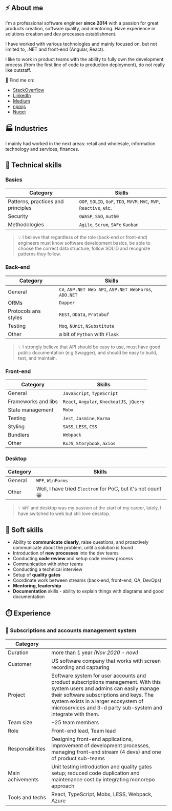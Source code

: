 ## ⚡ About me

I'm a professional software engineer **since 2014** with a passion for great products creation, software quality, and mentoring. Have experience in solutions creation and dev processes establishment.

I have worked with various technologies and mainly focused on, but not limited to, .NET and front-end (Angular, React).

I like to work in product teams with the ability to fully own the development process (from the first line of code to production deployment), do not really like outstaff.

🔎 Find me on:

* [StackOverflow](https://stackoverflow.com/users/7597651/mykhailo-romaniuk)
* [LinkedIn](https://www.linkedin.com/in/mykhailo-romaniuk-16133aa4/)
* [Medium](https://medium.com/@mishani0x0ef)
* [npmjs](https://www.npmjs.com/~mishani0x0ef)
* [Nuget](https://www.nuget.org/profiles/mykhailo.romaniuk)

## 🏭 Industries

I mainly had worked in the next areas: retail and wholesale, information technology and services, finances.

## 💪 Technical skills

### Basics

| Category                           | Skills                                                               |
| ---------------------------------- | -------------------------------------------------------------------- |
| Patterns, practices and principles | `OOP`, `SOLID`, `GoF`, `TDD`, `MVVM`, `MVC`, `MVP`, `Reactive`, etc. |
| Security                           | `OWASP`, `SSO`, `Auth0`                                              |
| Methodologies                      | `Agile`, `Scrum`, `SAFe` `Kanban`                                    |

> 💡 I believe that regardless of the role (back-end or front-end) engineers must know software development basics, be able to choose the correct data structure, follow SOLID and recognize patterns they follow.

### Back-end

| Category             | Skills                                                 |
| -------------------- | ------------------------------------------------------ |
| General              | `C#`, `ASP.NET Web API`, `ASP.NET WebForms`, `ADO.NET` |
| ORMs                 | `Dapper`                                               |
| Protocols ans styles | `REST`, `OData`, `Protobuf`                            |
| Testing              | `Moq`, `NUnit`, `NSubstitute`                          |
| Other                | a bit of `Python` with `Flask`                         |

> 💡 I strongly believe that API should be easy to use, must have good public documentation (e.g Swagger), and should be easy to build, test, and maintain.

### Front-end

| Category            | Skills                                     |
| ------------------- | ------------------------------------------ |
| General             | `JavaScript`, `TypeScript`                 |
| Frameworks and libs | `React`, `Angular`, `KnockoutJS`, `jQuery` |
| State management    | `Mobx`                                     |
| Testing             | `Jest`, `Jasmine`, `Karma`                 |
| Styling             | `SASS`, `LESS`, `CSS`                      |
| Bundlers            | `Webpack`                                  |
| Other               | `RxJS`, `Storybook`, `axios`               |

### Desktop

| Category | Skills                                                      |
| -------- | ----------------------------------------------------------- |
| General  | `WPF`, `WinForms`                                           |
| Other    | Well, I have tried `Electron` for PoC, but it's not count 😀 |

> 💡 `WPF` and desktop was my passion at the start of my career, lately, I have switched to web but still love desktop.

## 👋 Soft skills

* Ability to **communicate clearly**, raise questions, and proactively communicate about the problem, until a solution is found
* Introduction of **new processes** into the dev teams
* Conducting **code review** and setup code review process
* Communication with other teams
* Conducting a technical interview
* Setup of **quality gates**
* Coordinate work between streams (back-end, front-end, QA, DevOps)
* **Mentoring, leadership**
* **Documentation** skills - ability to explain things with diagrams and good documentation

## ⏱️ Experience

### 🌟 Subscriptions and accounts management system

| Category         |                                                                                                                                                                                                                                                                               |
| ---------------- | ----------------------------------------------------------------------------------------------------------------------------------------------------------------------------------------------------------------------------------------------------------------------------- |
| Duration         | more than 1 year *(Nov 2020 - now)*                                                                                                                                                                                                                                           |
| Customer         | US software company that works with screen recording and capturing                                                                                                                                                                                                            |
| Project          | Software system for user accounts and product subscriptions management. With this system users and admins can easily manage their software subscriptions and keys. The system exists in a larger ecosystem of microservices and 3-d party sub-system and integrate with them. |
| Team size        | ~25 team members                                                                                                                                                                                                                                                              |
| Role             | Front-end lead, Team lead                                                                                                                                                                                                                                                     |
| Responsibilities | Designing front-end applications, improvement of development processes, managing front-end stream (4 devs) and one of product sub-teams                                                                                                                                       |
| Main achivements | Unit testing introduction and quality gates setup; reduced code duplication and maintenance cost by integrating monorepo approach                                                                                                                                             |
| Tools and techs  | React, TypeScript, Mobx, LESS, Webpack, Azure                                                                                                                                                                                                                                 |


<!--
**mishani0x0ef/mishani0x0ef** is a ✨ _special_ ✨ repository because its `README.md` (this file) appears on your GitHub profile.

Here are some ideas to get you started:

- 🔭 I’m currently working on ...
- 🌱 I’m currently learning ...
- 👯 I’m looking to collaborate on ...
- 🤔 I’m looking for help with ...
- 💬 Ask me about ...
- 📫 How to reach me: ...
- 😄 Pronouns: ...
- ⚡ Fun fact: ...
-->
